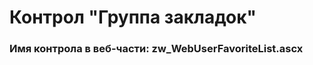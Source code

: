 ﻿---
description: 2.6.0.0
---
# Контрол "Группа закладок"
### Имя контрола в веб-части: zw_WebUserFavoriteList.ascx

